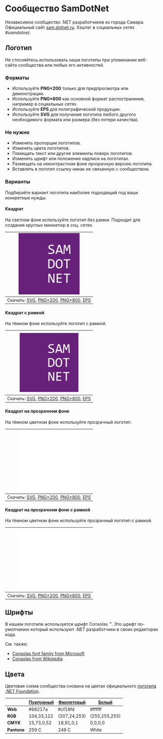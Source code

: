 ﻿# Сообщество SamDotNet

Независимое сообщество .NET разработчиков из города Самара. Официальный сайт [sam.dotnet.ru](https://sam.dotnet.ru/). Хэштег в социальных сетях _#samdotnet_.

## Логотип

Не стесняйтесь использовать наши логотипы при упоминании веб-сайта сообщества или любых его активностей.

### Форматы

- Используйте **PNG×200** только для предпросмотра или демонстрации.
- Используйте **PNG×800** как основной формат распостранения, например в социальных сетях.
- Используйте **EPS** для полиграфической продукции.
- Используйте **SVG** для получения логотипа любого другого необходимого формата или размера (без потери качества).

### Не нужно

- Изменять пропорции логотипов.
- Изменять цвета логотипов.
- Помещать текст или другие элементы поверх логотипов.
- Изменять шрифт или положение надписи на логотипах.
- Размещать на неконтрастном фоне прозрачную версию логотипа.
- Вставлять в логотип ссылку никак не связанную с сообществом.

### Варианты

Подбирайте вариант логотипа наиболее подходящий под ваши конкретные нужды.

#### Квадрат

На светлом фоне используйте логотип без рамки. Подходит для создания круглых миниатюр в соц. сетях.

| ![Квадратный логотип SamDotNet](samdotnet-logo-squared-200.png) |
| :----: |
| Скачать: [SVG](https://raw.githubusercontent.com/AnatolyKulakov/SpbDotNet/master/Logo/Sam/samdotnet-logo-squared.svg), [PNG×200](https://raw.githubusercontent.com/AnatolyKulakov/SpbDotNet/master/Logo/Sam/samdotnet-logo-squared-200.png), [PNG×800](https://raw.githubusercontent.com/AnatolyKulakov/SpbDotNet/master/Logo/Sam/samdotnet-logo-squared-800.png), [EPS](https://raw.githubusercontent.com/AnatolyKulakov/SpbDotNet/master/Logo/Sam/samdotnet-logo-squared.eps) |

#### Квадрат с рамкой

На тёмном фоне используйте логотип с рамкой.

| ![Квадратный логотип SamDotNet с рамкой](samdotnet-logo-squared-bordered-200.png) |
| :----: |
| Скачать: [SVG](https://raw.githubusercontent.com/AnatolyKulakov/SpbDotNet/master/Logo/Sam/samdotnet-logo-squared-bordered.svg), [PNG×200](https://raw.githubusercontent.com/AnatolyKulakov/SpbDotNet/master/Logo/Sam/samdotnet-logo-squared-bordered-200.png), [PNG×800](https://raw.githubusercontent.com/AnatolyKulakov/SpbDotNet/master/Logo/Sam/samdotnet-logo-squared-bordered-800.png), [EPS](https://raw.githubusercontent.com/AnatolyKulakov/SpbDotNet/master/Logo/Sam/samdotnet-logo-squared-bordered.eps) |

#### Квадрат на прозрачном фоне

На тёмном цветном фоне используйте прозрачный логотип.

| ![Квадратный прозрачный логотип SamDotNet](samdotnet-logo-squared-white-200.png) |
| :----: |
| Скачать: [SVG](https://raw.githubusercontent.com/AnatolyKulakov/SpbDotNet/master/Logo/Sam/samdotnet-logo-squared-white.svg), [PNG×200](https://raw.githubusercontent.com/AnatolyKulakov/SpbDotNet/master/Logo/Sam/samdotnet-logo-squared-white-200.png), [PNG×800](https://raw.githubusercontent.com/AnatolyKulakov/SpbDotNet/master/Logo/Sam/samdotnet-logo-squared-white-800.png), [EPS](https://raw.githubusercontent.com/AnatolyKulakov/SpbDotNet/master/Logo/Sam/samdotnet-logo-squared-white.eps) |

#### Квадрат на прозрачном фоне с рамкой

На тёмном цветном фоне используйте прозрачный логотип с рамкой.

| ![Квадратный прозрачный логотип SamDotNet с рамкой](samdotnet-logo-squared-white-bordered-200.png)  |
| :---: |
| Скачать: [SVG](https://raw.githubusercontent.com/AnatolyKulakov/SpbDotNet/master/Logo/Sam/samdotnet-logo-squared-white-bordered.svg), [PNG×200](https://raw.githubusercontent.com/AnatolyKulakov/SpbDotNet/master/Logo/Sam/samdotnet-logo-squared-white-bordered-200.png), [PNG×800](https://raw.githubusercontent.com/AnatolyKulakov/SpbDotNet/master/Logo/Sam/samdotnet-logo-squared-white-bordered-800.png), [EPS](https://raw.githubusercontent.com/AnatolyKulakov/SpbDotNet/master/Logo/Sam/samdotnet-logo-squared-white-bordered.eps) |

## Шрифты

В нашем логотипе используется шрифт Consolas ™. Это шрифт по-умолчанию который используют .NET разработчики в своих редакторах кода.

См. также:

- [Consolas font family from Microsoft](https://docs.microsoft.com/en-us/typography/font-list/consolas)
- [Consolas from Wikipedia](https://en.wikipedia.org/wiki/Consolas)

## Цвета

Цветовая схема сообщества снована на цветах официального [логотипа .NET Foundation](https://github.com/dotnet/swag/tree/master/logo).

|             | [Пурпурный](https://www.color-hex.com/color/68217a) | [Фиолетовый](https://www.color-hex.com/color/cf18fd) | [Белый](https://www.color-hex.com/color/ffffff) |
| ----------- | --------------------------------------------------- | ---------------------------------------------------- | ----------------------------------------------- |
| **Web**     | #68217a                                             | #cf18fd                                              | #ffffff                                         |
| **RGB**     | 104,33,122                                          | (207,24,253)                                         | (255,255,255)                                   |
| **CMYK**    | 15,73,0,52                                          | 18,91,0,1                                            | 0,0,0,0                                         |
| **Pantone** | 259 C                                               | 246 C                                                | White                                           |

